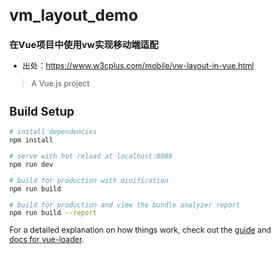 # vm_layout_demo

### 在Vue项目中使用vw实现移动端适配

* 出处：https://www.w3cplus.com/mobile/vw-layout-in-vue.html

> A Vue.js project

## Build Setup

``` bash
# install dependencies
npm install

# serve with hot reload at localhost:8080
npm run dev

# build for production with minification
npm run build

# build for production and view the bundle analyzer report
npm run build --report
```

For a detailed explanation on how things work, check out the [guide](http://vuejs-templates.github.io/webpack/) and [docs for vue-loader](http://vuejs.github.io/vue-loader).
